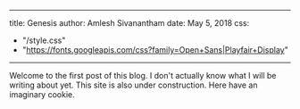 
---
title: Genesis
author: Amlesh Sivanantham
date: May 5, 2018
css:
  - "/style.css"
  - "https://fonts.googleapis.com/css?family=Open+Sans|Playfair+Display"
---

Welcome to the first post of this blog. I don't actually know what
I will be writing about yet. This site is also under construction.
Here have an imaginary cookie.
